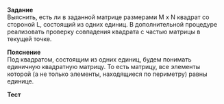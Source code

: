 **Задание**  
Выяснить, есть ли в заданной матрице размерами M x N квадрат со стороной L, состоящий из одних единиц. В дополнительной процедуре реализовать проверку совпадения квадрата с частью матрицы в текущей точке.

**Пояснение**  
Под квадратом, состоящим из одних единиц, будем понимать единичную квадратную матрицу. То есть матрицу, все элементы которой (а не только элементы, находящиеся по периметру) равны единице.

**Тест**  

